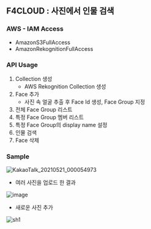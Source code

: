 
## F4CLOUD : 사진에서 인물 검색

### AWS - IAM Access
   -  AmazonS3FullAccess
   -  AmazonRekognitionFullAccess

###  API Usage
1. Collection 생성
      * AWS Rekognition Collection 생성
2. Face 추가
      * 사진 속 얼굴 추출 후 Face Id 생성, Face Group 지정
3. 전체 Face Group 리스트
4. 특정 Face Group 멤버 리스트 
5. 특정 Face Group의 display name 설정
6. 인물 검색      
7. Face 삭제
         
### Sample
![KakaoTalk_20210521_000054973](https://user-images.githubusercontent.com/68395698/119002258-ae5ea200-b9c7-11eb-80bc-155df0218856.gif)

* 여러 사진을 업로드 한 결과

![image](https://user-images.githubusercontent.com/68395698/119005936-e0bdce80-b9ca-11eb-9cbd-9d7d8fdd4a73.png)

* 새로운 사진 추가

![sh1](https://user-images.githubusercontent.com/68395698/119005916-d8fe2a00-b9ca-11eb-9200-8eaae0747415.jpg)
